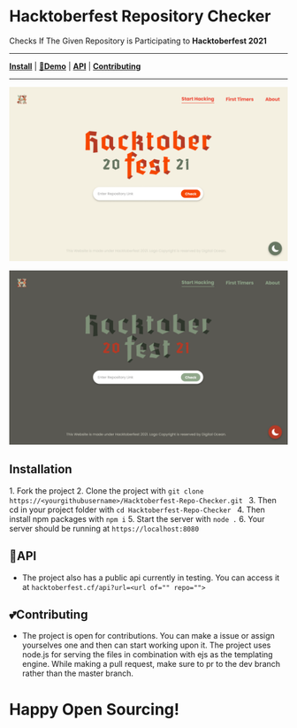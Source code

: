 # **Hacktoberfest Repository Checker**

Checks If The Given Repository is Participating to **Hacktoberfest 2021**

---

**[Install](#Installation)** | **[🔗Demo](https://hacktoberfest.cf/)** | **[API](#API)** | **[Contributing](#Contributing)**

---

![](./img/light.png)

![](./img/dark.png)

## **Installation**

1\. Fork the project 2\. Clone the project with `git clone https://<yourgithubusername>/Hacktoberfest-Repo-Checker.git ` 3\. Then cd in your project folder with `cd Hacktoberfest-Repo-Checker ` 4\. Then install npm packages with `npm i` 5\. Start the server with `node .` 6\. Your server should be running at `https://localhost:8080`  

## **🔌API**

- The project also has a public api currently in testing. You can access it at `hacktoberfest.cf/api?url=<url of="" repo="">`  

## **💕Contributing**

- The project is open for contributions. You can make a issue or assign yourselves one and then can start working upon it. The project uses node.js for serving the files in combination with ejs as the templating engine. While making a pull request, make sure to pr to the dev branch rather than the master branch.  

# **Happy Open Sourcing!**

</url></yourgithubusername>